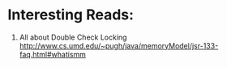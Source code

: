 # Interesting Reads:

1. All about Double Check Locking
http://www.cs.umd.edu/~pugh/java/memoryModel/jsr-133-faq.html#whatismm
